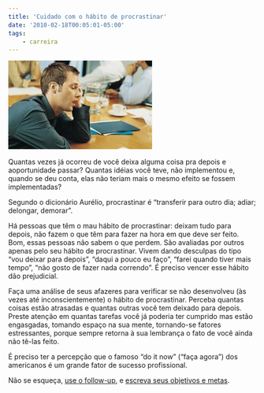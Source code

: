 ```yaml
---
title: 'Cuidado com o hábito de procrastinar'
date: '2010-02-18T00:05:01-05:00'
tags:
    - carreira
---
```


![](/wp-content/uploads/2010/02/art.sleep_.atwork.gi_-292x180.jpg "art.sleep.atwork.gi") 

Quantas vezes já ocorreu de você deixa alguma coisa pra depois e aoportunidade passar? Quantas idéias você teve, não implementou e, quando se deu conta, elas não teriam mais o mesmo efeito se fossem implementadas?

Segundo o dicionário Aurélio, procrastinar é “transferir para outro dia; adiar; delongar, demorar”.

Há pessoas que têm o mau hábito de procrastinar: deixam tudo para depois, não fazem o que têm para fazer na hora em que deve ser feito. Bom, essas pessoas não sabem o que perdem. São avaliadas por outros apenas pelo seu hábito de procrastinar. Vivem dando desculpas do tipo “vou deixar para depois”, “daqui a pouco eu faço”, “farei quando tiver mais tempo”, “não gosto de fazer nada correndo”. É preciso vencer esse hábito dão prejudicial.

Faça uma análise de seus afazeres para verificar se não desenvolveu (às vezes até inconscientemente) o hábito de procrastinar. Perceba quantas coisas estão atrasadas e quantas outras você tem deixado para depois. Preste atenção em quantas tarefas você já poderia ter cumprido mas estão engasgadas, tomando espaço na sua mente, tornando-se fatores estressantes, porque sempre retorna à sua lembrança o fato de você ainda não tê-las feito.

É preciso ter a percepção que o famoso “do it now” (“faça agora”) dos americanos é um grande fator de sucesso profissional.

Não se esqueça, [use o follow-up](http://ricardomartins.com.br/termine-o-que-comecar-use-o-follow-up/), e [escreva seus objetivos e metas](http://ricardomartins.com.br/2009/10/01/escreva-seus-objetivos-e-metas/).
